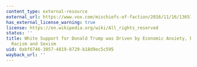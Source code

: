 ```yaml
---
content_type: external-resource
external_url: https://www.vox.com/mischiefs-of-faction/2016/11/16/13651184/trump-support-economic-anxiety-racism-sexism
has_external_license_warning: true
license: https://en.wikipedia.org/wiki/All_rights_reserved
status: ''
title: White Support for Donald Trump was Driven by Economic Anxiety, but also by
  Racism and Sexism
uid: 0abf6746-3057-4819-8729-b18d9ec5c595
wayback_url: ''
---
```

